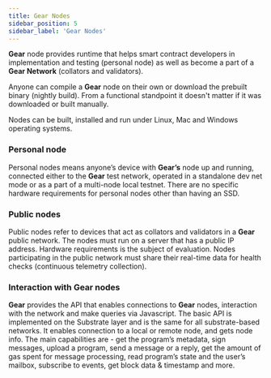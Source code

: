 ```yaml
---
title: Gear Nodes
sidebar_position: 5
sidebar_label: 'Gear Nodes'
---
```


**Gear** node provides runtime that helps smart contract developers in implementation and testing (personal node) as well as become a part of a **Gear Network** (collators and validators).

Anyone can compile a **Gear** node on their own or download the prebuilt binary (nightly build). From a functional standpoint it doesn't matter if it was downloaded or built manually.

Nodes can be built, installed and run under Linux, Mac and Windows operating systems.

### Personal node

Personal nodes means anyone’s device with **Gear’s** node up and running, connected either to the **Gear** test network, operated in a standalone dev net mode or as a part of a multi-node local testnet.
There are no specific hardware requirements for personal nodes other than having an SSD.

### Public nodes

Public nodes refer to devices that act as collators and validators in a **Gear** public network. The nodes must run on a server that has a public IP address. Hardware requirements is the subject of evaluation. Nodes participating in the public network must share their real-time data for health checks (continuous telemetry collection).

### Interaction with **Gear** nodes

**Gear** provides the API that enables connections to **Gear** nodes, interaction with the network and make queries via Javascript. The basic API is implemented on the Substrate layer and is the same for all substrate-based networks. It enables connection to a local or remote node, and gets node info. The main capabilities are - get the program’s metadata, sign messages, upload a program, send a message or a reply, get the amount of gas spent for message processing, read program’s state and the user’s mailbox, subscribe to events, get block data & timestamp and more.
